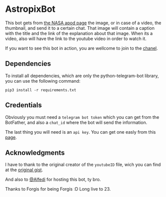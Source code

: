 # AstropixBot

This bot gets from [the NASA apod page](https://apod.nasa.gov/apod/astropix.html) the image, 
or in case of a video, the thumbnail, and send it to a certain chat.
That image will contain a caption with the title and the link of the explanation about that image. 
When its a video, also will have the link to the youtube video in order to watch it.

If you want to see this bot in action, you are wellcome to join to the [chanel](https://t.me/AstropixChanel).

## Dependencies

To install all dependencies, which are only the python-telegram-bot library, you can use the following command:

```pip3 install -r requirements.txt```

## Credentials

Obviously you must need a `telegram bot token` which you can get from the BotFather, and also a `chat_id` where the bot will send the information.

The last thing you will need is an `api key`. You can get one easly from this [page](https://api.nasa.gov/index.html#apply-for-an-api-key).

## Acknowledgments

I have to thank to the original creator of the `youtubeID` file, wich you can find at the [original gist](https://gist.github.com/kmonsoor/2a1afba4ee127cce50a0).

And also to [@Alfedi](https://github.com/Alfedi) for hosting this bot, ty bro.

Thanks to Forgis for being Forgis :D Long live to 23.
